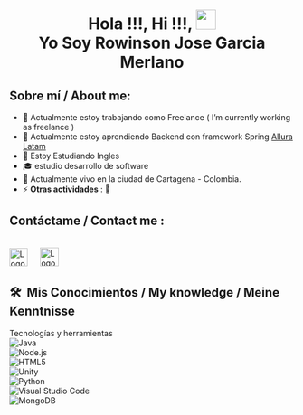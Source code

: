 

<h1 align="center">Hola !!!, Hi !!!, <img src="https://media.giphy.com/media/hvRJCLFzcasrR4ia7z/giphy.gif" width="35"> <br> Yo Soy Rowinson Jose Garcia Merlano </h1>

## Sobre mí / About me:
- 🔭 Actualmente estoy trabajando como Freelance ( I’m currently working as freelance )
- 🌱 Actualmente estoy aprendiendo Backend con framework Spring [Allura Latam](https://app.aluracursos.com/) 
- 🌱 Estoy Estudiando Ingles
- 🎓 estudio desarrollo de software 
- 🏡 Actualmente vivo en la ciudad de Cartagena - Colombia.
- ⚡ **Otras actividades** : 👯

## Contáctame / Contact me :
<br>
<a target="_blank" href="mailto:Rowisong@gmail.com"><img src="https://github.com/user-attachments/assets/db17008a-0d4f-4cb8-8a39-096e3af70e2e" width="32px" height="32px" alt="LogoGmail"></img></a>
&emsp;
<a target="_blank" href="https://www.linkedin.com/in/robinson-garcia/"><img src="https://github.com/user-attachments/assets/e2069248-a102-4833-81bb-67a5b5344cae" width="33px" height="33px" alt="LogoLinkedin"></img></a>


## 🛠 &nbsp;Mis Conocimientos / My knowledge / Meine Kenntnisse
Tecnologías y herramientas  
![Java](https://img.shields.io/badge/Java-%23ED8B00?style=flat-square&logo=openjdk&labelColor=black)&nbsp;  
![Node.js](https://img.shields.io/badge/Node.js-%235FA04E?style=flat-square&logo=nodedotjs&labelColor=black)&nbsp;  
![HTML5](https://img.shields.io/badge/HTML5-%23E34F26?style=flat-square&logo=html5&labelColor=black)&nbsp;  
![Unity](https://img.shields.io/badge/Unity-%23000000?style=flat-square&logo=unity&labelColor=black)&nbsp;  
![Python](https://img.shields.io/badge/Python-%233776AB?style=flat-square&logo=python&labelColor=black)&nbsp;  
![Visual Studio Code](https://img.shields.io/badge/Visual%20Studio%20Code-%23007ACC?style=flat-square&logo=visualstudiocode&labelColor=black)&nbsp;  
![MongoDB](https://img.shields.io/badge/MongoDB-%2347A248?style=flat-square&logo=mongodb&labelColor=black)&nbsp;  


<!--
**jissykakin/jissykakin** is a ✨ _special_ ✨ repository because its `README.md` (this file) appears on your GitHub profile.

Here are some ideas to get you started:

- 🔭 Yo estoy Trabajando como freelance I’m currently working on ...
- 🌱 Actualmente estoy aprendiendo Backend con framework Spring I’m currently learning ...
- 🌱 Estoy Estudiando Ingles B1 y Aleman B2 I’m currently learning ...
- 👯 I’m looking to collaborate on ...
- 🤔 I’m looking for help with ...
- 💬 Ask me about ...
- 📫 How to reach me: ...
- 😄 Pronouns: ...
- ⚡ Fun fact: ...

<!-- ** <a href="https://www.gustavo-dev.com">
  <img src="https://img.shields.io/badge/Portafolio-7289DA?style=for-the-badge&logo=google&logoColor=white"/>
</a>-->
